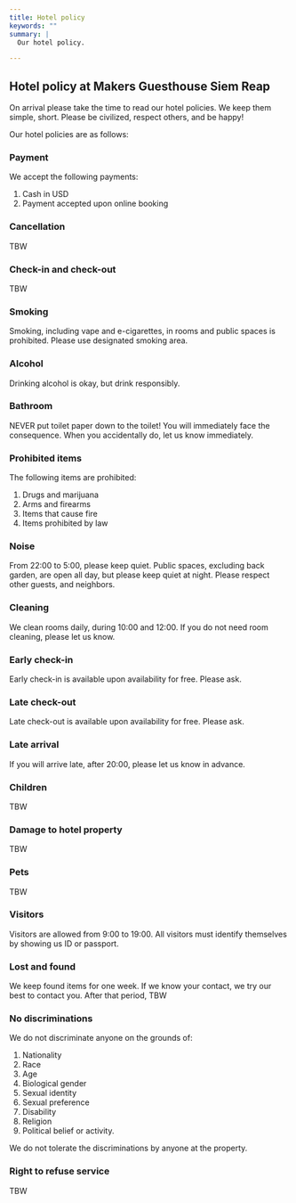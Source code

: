 ```yaml
---
title: Hotel policy
keywords: ""
summary: |
  Our hotel policy.

---
```


## Hotel policy at Makers Guesthouse Siem Reap

On arrival please take the time to read our hotel policies. We keep them
simple, short. Please be civilized, respect others, and be happy!

Our hotel policies are as follows:

### Payment

We accept the following payments:

1. Cash in USD
1. Payment accepted upon online booking

### Cancellation

TBW

### Check-in and check-out

TBW

### Smoking

Smoking, including vape and e-cigarettes, in rooms and public spaces is
prohibited. Please use designated smoking area.

### Alcohol

Drinking alcohol is okay, but drink responsibly.

### Bathroom

NEVER put toilet paper down to the toilet! You will immediately face the
consequence. When you accidentally do, let us know immediately.

### Prohibited items

The following items are prohibited:

1. Drugs and marijuana
1. Arms and firearms
1. Items that cause fire
1. Items prohibited by law

### Noise

From 22:00 to 5:00, please keep quiet. Public spaces, excluding back garden,
are open all day, but please keep quiet at night. Please respect other guests,
and neighbors.

### Cleaning

We clean rooms daily, during 10:00 and 12:00. If you do not need room
cleaning, please let us know.

### Early check-in

Early check-in is available upon availability for free. Please ask.

### Late check-out

Late check-out is available upon availability for free. Please ask.

### Late arrival

If you will arrive late, after 20:00, please let us know in advance.

### Children

TBW

### Damage to hotel property

TBW

### Pets

TBW

### Visitors

Visitors are allowed from 9:00 to 19:00. All visitors must identify themselves
by showing us ID or passport.

### Lost and found

We keep found items for one week. If we know your contact, we try our best to
contact you. After that period, TBW

### No discriminations

We do not discriminate anyone on the grounds of:

1. Nationality
1. Race
1. Age
1. Biological gender
1. Sexual identity
1. Sexual preference
1. Disability
1. Religion
1. Political belief or activity.

We do not tolerate the discriminations by anyone at the property.

### Right to refuse service

TBW
